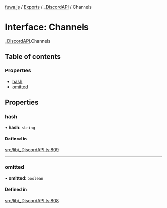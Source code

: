 [fuwa.js](../README.md) / [Exports](../modules.md) / [_DiscordAPI](../modules/_DiscordAPI.md) / Channels

# Interface: Channels

[_DiscordAPI](../modules/_DiscordAPI.md).Channels

## Table of contents

### Properties

- [hash](_DiscordAPI.Channels.md#hash)
- [omitted](_DiscordAPI.Channels.md#omitted)

## Properties

### hash

• **hash**: `string`

#### Defined in

[src/lib/_DiscordAPI.ts:809](https://github.com/Fuwajs/Fuwa.js/blob/6865cb6/src/lib/_DiscordAPI.ts#L809)

___

### omitted

• **omitted**: `boolean`

#### Defined in

[src/lib/_DiscordAPI.ts:808](https://github.com/Fuwajs/Fuwa.js/blob/6865cb6/src/lib/_DiscordAPI.ts#L808)
